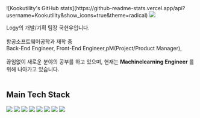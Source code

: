 <div>
![Kookutility's GitHub stats](https://github-readme-stats.vercel.app/api?username=Kookutility&show_icons=true&theme=radical)
  <a href="https://github.com/Kookutility" target="_blank"><img src="https://img.shields.io/badge/GitHub-6AD0C5.svg?style=flat-square&logo=GitHub&logoColor=black"/></a>
</div>


Logy의 개발/기획 팀장 국현우입니다.
<br><br>
항공소프트웨어공학과 재학 중
<br>
Back-End Engineer, Front-End Engineer,pM(Project/Product Manager), 
<br><br>
끊임없이 새로운 분야의 공부를 하고 있으며, 
현재는 **Machinelearning Engineer** 를 위해 나아가고 있습니다.
<br><br>


##  Main Tech Stack 
<div>
  <img src="https://img.shields.io/badge/Java-007396?style=for-the-badge&logo=java&logoColor=white">
  <img src="https://img.shields.io/badge/Python-3776AB?style=for-the-badge&logo=python&logoColor=white">
  <img src="https://img.shields.io/badge/Spring%20Boot-6DB33F?style=for-the-badge&logo=spring-boot&logoColor=white">
  <img src="https://img.shields.io/badge/TesorFlow-FF6F00?style=for-the-badge&logo=TensorFlowt&logoColor=white">
  <img src="https://img.shields.io/badge/OpenCV-5C3EE8?style=for-the-badge&logo=opencv&logoColor=white">
  <img src="https://img.shields.io/badge/Linux-FCC624?style=for-the-badge&logo=linux&logoColor=black">
  <img src="https://img.shields.io/badge/MySQL-4479A1?style=for-the-badge&logo=mysql&logoColor=white">
  <img src="https://img.shields.io/badge/C++-00599C?style=for-the-badge&logo=C++&logoColor=black">
</div>
<br>
